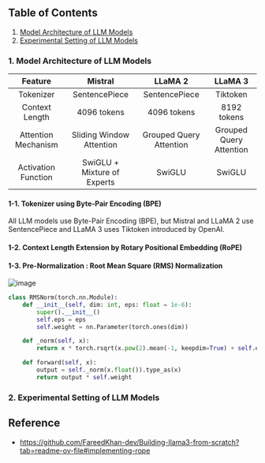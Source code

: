 ## Table of Contents
1. [Model Architecture of LLM Models](#1.-Model-Architecture-of-LLM-Models)
2. [Experimental Setting of LLM Models](#1.-Experimental-Setting-of-LLM-Models)

### 1. Model Architecture of LLM Models 

|Feature|Mistral|LLaMA 2|LLaMA 3|
|:------:|:---:|:---:|:---:|
|Tokenizer|SentencePiece|SentencePiece|Tiktoken|
|Context Length|4096 tokens|4096 tokens|8192 tokens|
|Attention Mechanism|Sliding Window Attention|Grouped Query Attention|Grouped Query Attention|
|Activation Function|SwiGLU + Mixture of Experts|SwiGLU|SwiGLU|

#### 1-1. Tokenizer using Byte-Pair Encoding (BPE)
All LLM models use Byte-Pair Encoding (BPE), but Mistral and LLaMA 2 use SentencePiece and LLaMA 3 uses Tiktoken introduced by OpenAI. 

#### 1-2. Context Length Extension by Rotary Positional Embedding (RoPE) 

#### 1-3. Pre-Normalization : Root Mean Square (RMS) Normalization 

![image](https://github.com/domyown/LLM_Archive/assets/43026521/1bbe2e97-3c63-4164-a7ce-4d91b0cab876)

```python
class RMSNorm(torch.nn.Module):
    def __init__(self, dim: int, eps: float = 1e-6):
        super().__init__()
        self.eps = eps
        self.weight = nn.Parameter(torch.ones(dim))

    def _norm(self, x):
        return x * torch.rsqrt(x.pow(2).mean(-1, keepdim=True) + self.eps)

    def forward(self, x):
        output = self._norm(x.float()).type_as(x)
        return output * self.weight
```

### 2. Experimental Setting of LLM Models

## Reference 
* https://github.com/FareedKhan-dev/Building-llama3-from-scratch?tab=readme-ov-file#implementing-rope
